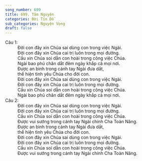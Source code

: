 ```yaml
---
song_number: 699
title: 699. Tâm Nguyện
categories: Đời Tín Đồ
sub_categories: Nguyện Vọng
draft: false
---
```

<dl><dt>Câu 1:</dt><dd data-verse="1">Ðời con đây xin Chúa sai dùng con trong việc Ngài. <br/>Ðời con đây xin Chúa cai trị luôn trong mọi đường. <br/>Cầu xin Chúa soi dẫn con hoài trong công việc Chúa. <br/>Ngài bao phủ chăn dắt đêm ngày khắp cả mọi nơi. <br/>Ðược an bình trong cánh tay Ngài đưa dắt, <br/>thể hiện tình yêu Chúa cho đời con. <br/>Ðời con đây xin Chúa sai dùng con trong việc Ngài. <br/>Ðời con đây xin Chúa cai trị luôn trong mọi đường. <br/>Cầu xin Chúa soi dẫn con hoài trong công việc Chúa. <br/>Ngài bao phủ chăn dắt đêm ngày khắp cả mọi nơi. <dt>Câu 2:</dt><dd data-verse="1">Ðời con đây xin Chúa sai dùng con trong việc Ngài. <br/>Ðời con đây xin Chúa cai trị luôn trong mọi đường. <br/>Cầu xin Chúa soi dẫn con hoài trong công việc Chúa. <br/>Được vui sướng trong cánh tay Ngài chính Cha Toàn Năng. <br/>Ðược an bình trong cánh tay Ngài đưa dắt, <br/>thể hiện tình yêu Chúa cho đời con. <br/>Ðời con đây xin Chúa sai dùng con trong việc Ngài. <br/>Ðời con đây xin Chúa cai trị luôn trong mọi đường. <br/>Cầu xin Chúa soi dẫn con hoài trong công việc Chúa. <br/>Được vui sướng trong cánh tay Ngài chính Cha Toàn Năng. </dd></dl>